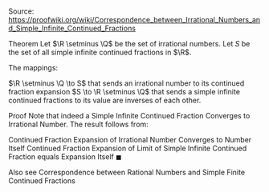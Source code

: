 # 

Source: https://proofwiki.org/wiki/Correspondence_between_Irrational_Numbers_and_Simple_Infinite_Continued_Fractions

Theorem
Let $\R \setminus \Q$ be the set of irrational numbers.
Let $S$ be the set of all simple infinite continued fractions in $\R$.

The mappings:

$\R \setminus \Q \to S$ that sends an irrational number to its continued fraction expansion
$S \to \R \setminus \Q$ that sends a simple infinite continued fractions to its value
are inverses of each other.


Proof
Note that indeed a Simple Infinite Continued Fraction Converges to Irrational Number.
The result follows from:

Continued Fraction Expansion of Irrational Number Converges to Number Itself
Continued Fraction Expansion of Limit of Simple Infinite Continued Fraction equals Expansion Itself
$\blacksquare$


Also see
Correspondence between Rational Numbers and Simple Finite Continued Fractions





